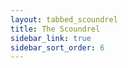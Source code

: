 ```yaml
---
layout: tabbed_scoundrel
title: The Scoundrel
sidebar_link: true
sidebar_sort_order: 6
---
```


<!-- The content for this page is under layouts/.

It's a hacky fix to get tabbed content into this theme, but it does the job for now. -->

